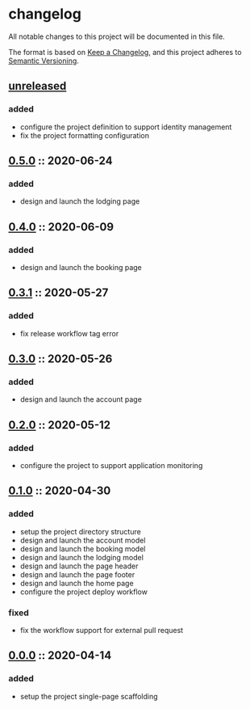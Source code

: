# changelog

All notable changes to this project will be documented in this file.

The format is based on [Keep a Changelog][changelog],
and this project adheres to [Semantic Versioning][semver].

## [unreleased]

### added

- configure the project definition to support identity management
- fix the project formatting configuration

## [0.5.0] :: 2020-06-24

### added

- design and launch the lodging page

## [0.4.0] :: 2020-06-09

### added

- design and launch the booking page

## [0.3.1] :: 2020-05-27

### added

- fix release workflow tag error

## [0.3.0] :: 2020-05-26

### added

- design and launch the account page

## [0.2.0] :: 2020-05-12

### added

- configure the project to support application monitoring

## [0.1.0] :: 2020-04-30

### added

- setup the project directory structure
- design and launch the account model
- design and launch the booking model
- design and launch the lodging model
- design and launch the page header
- design and launch the page footer
- design and launch the home page
- configure the project deploy workflow

### fixed

- fix the workflow support for external pull request

## [0.0.0] :: 2020-04-14

### added

- setup the project single-page scaffolding

[0.5.0]: https://github.com/RVTR/rvtrx-campground/tree/0.5.0 '0.5.0'
[0.4.0]: https://github.com/RVTR/rvtrx-campground/tree/0.4.0 '0.4.0'
[0.3.1]: https://github.com/RVTR/rvtrx-campground/tree/0.3.1 '0.3.1'
[0.3.0]: https://github.com/RVTR/rvtrx-campground/tree/0.3.0 '0.3.0'
[0.2.0]: https://github.com/RVTR/rvtrx-campground/tree/0.2.0 '0.2.0'
[0.1.0]: https://github.com/RVTR/rvtrx-campground/tree/0.1.0 '0.1.0'
[0.0.0]: https://github.com/RVTR/rvtrx-campground/tree/0.0.0 '0.0.0'
[changelog]: https://keepachangelog.com/en/1.0.0/ 'keep a changelog'
[semver]: https://semver.org/spec/v2.0.0.html 'semantic versioning'
[unreleased]: https://github.com/RVTR/rvtrx-campground/tree/main 'unreleased'
